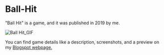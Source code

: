 # Ball-Hit

"Ball Hit" is a game, and it was published in 2019 by me.

![Ball Hit_GIF](https://user-images.githubusercontent.com/96251220/146938027-fc2f75f5-adf1-4a65-a794-5377346b0e1c.gif)

You can find game details like a description, screenshots, and a preview on my [Blogspot webpage.](https://bantergames.blogspot.com/2019/03/ball-hit.html)
